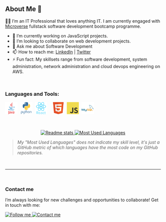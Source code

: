 ## About Me 👋


:man_technologist: I’m an IT Professional that loves anything IT. I am currently engaged with [Microverse](https://www.microverse.org/) fullstack software development bootcamp programme. 
- 🔭 I’m currently working on JavaScript projects.
- 👯 I’m looking to collaborate on web development projects.
- 💬 Ask me about Software Development
- 📫 How to reach me:  [LinkedIn](https://www.linkedin.com/in/ogagaoghene-esi-7a478647/) | [Twitter](@esi.ogaga)
- ⚡ Fun fact:  My skillsets range from software development, system administration, network administration and cloud devops engineering on AWS.
        
<br>

<h3 align="left">Languages and Tools:</h3>
<div>
  <img src="https://github.com/devicons/devicon/blob/master/icons/java/java-original-wordmark.svg" title="Java" alt="Java" width="40" height="40"/>&nbsp;
  <img src="https://github.com/devicons/devicon/blob/master/icons/python/python-original-wordmark.svg" title="Python" alt="Python" width="40" height="40"/>&nbsp;
  <img src="https://github.com/devicons/devicon/blob/master/icons/react/react-original-wordmark.svg" title="React" alt="React" width="40" height="40"/>&nbsp;
 &nbsp;
  <img src="https://github.com/devicons/devicon/blob/master/icons/html5/html5-original.svg" title="HTML5" alt="HTML" width="40" height="40"/>&nbsp;
  <img src="https://github.com/devicons/devicon/blob/master/icons/javascript/javascript-original.svg" title="JavaScript" alt="JavaScript" width="40" height="40"/>&nbsp;
  <img src="https://github.com/devicons/devicon/blob/master/icons/mysql/mysql-original-wordmark.svg" title="MySQL"  alt="MySQL" width="40" height="40"/>&nbsp;
  
</div>
<br><br>
<p align="center">
    <a href="https://github-readme-stats.vercel.app/api?username=VanessaAoki&theme=radical&show_icons=true">
        <img height="200" alt="Readme stats" src="https://github-readme-stats.vercel.app/api?username=ogagaoghene&theme=graywhite&show_icons=true&icon_color=a960ff" />
    </a>
    <a href="https://github.com/ogagaoghene-esi-7a478647/github-readme-stats">
        <img height="200" alt="Most Used Languages" src="https://github-readme-stats.vercel.app/api/top-langs/?username=saqibjavaiddev&theme=graywhite&layout=compact)" />
    </a>
</p>

> *My "Most Used Languages" does not indicate my skill level, it's just a GitHub metric of which languages have the most code on my GitHub repositories.*
<br>


<hr>
<br>

### Contact me
I’m always looking for new challenges and opportunities to collaborate! Get in touch with me:
<br>
<p>

   <a href="https://www.linkedin.com/in/ogagaoghene-esi-7a478647">
        <img alt="Follow me" src="https://img.shields.io/badge/-LinkedIn-%23a960ff?style=for-the-badge&logo=linkedin">
    </a> 
 <a href="mailto:esi.ogagaoghene@yahoo.com">
        <img alt="Contact me" src="https://img.shields.io/badge/-contact%20me-%23a960ff?style=for-the-badge&logo=Mail.Ru">
    </a> 
   
  
</p>
<br
